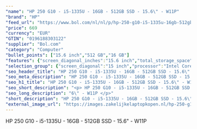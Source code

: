 ```yaml
---
"name": "HP 250 G10 - i5-1335U - 16GB - 512GB SSD - 15.6\" - W11P"
"brand": "HP"
"feed_url": "https://www.bol.com/nl/nl/p/hp-250-g10-i5-1335u-16gb-512gb-ssd-15-6-w11p/9300000169349006"
"price": 669
"currency": "EUR"
"GTIN": "0196188303122"
"supplier": "Bol.com"
"category": "Computer"
"bullet_points": ["15.6 inch","512 GB","16 GB"]
"features": {"screen_diagonal_inches":"15.6 inch","total_storage_space":"512 GB","memory_size":"16 GB"}
"selection_group": {"screen_diagonal":"15 inch","processor":"Intel Core i5","changed_price_past_3_days":false,"product_family":"HP 250"}
"seo_header_title": "HP 250 G10 - i5-1335U - 16GB - 512GB SSD - 15.6\" - W11P"
"seo_meta_description": "HP 250 G10 - i5-1335U - 16GB - 512GB SSD - 15.6\" - W11P"
"seo_h1_title": "HP 250 G10 - i5-1335U - 16GB - 512GB SSD - 15.6\" - W11P"
"seo_short_description": "<p> HP 250 G10 - i5-1335U - 16GB - 512GB SSD - 15."
"seo_long_description": "6\" - W11P </p>"
"short_description": "HP 250 G10 - i5-1335U - 16GB - 512GB SSD - 15.6\" - W11P"
"external_image_url": "https://images.zakelijkelaptopkopen.nl/hp-250-g10-i5-1335u-16gb-512gb-ssd-15-6-w11p.webp"
---
```


<p> HP 250 G10 - i5-1335U - 16GB - 512GB SSD - 15.6" - W11P </p>